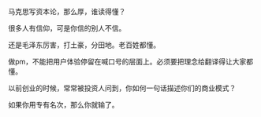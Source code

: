 马克思写资本论，那么厚，谁读得懂？

很多人有信仰，可是你信的别人不信。

还是毛泽东厉害，打土豪，分田地。老百姓都懂。

做pm，不能把用户体验停留在喊口号的层面上。必须要把理念给翻译得让大家都懂。

以前创业的时候，常常被投资人问到，你如何一句话描述你们的商业模式？

如果你用专有名次，那么你就输了。
